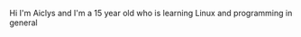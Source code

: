 Hi I'm Aiclys and I'm a 15 year old who is learning Linux and programming in general

<!---
Aiclys/Aiclys is a ✨ special ✨ repository because its `README.md` (this file) appears on your GitHub profile.
You can click the Preview link to take a look at your changes.
--->
